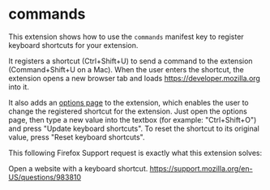 # commands

This extension shows how to use the `commands` manifest key to register keyboard shortcuts for your extension.

It registers a shortcut (Ctrl+Shift+U) to send a command to the extension (Command+Shift+U on a Mac).
When the user enters the shortcut, the extension opens a new browser tab and loads https://developer.mozilla.org into it.

It also adds an [options page](https://developer.mozilla.org/en-US/Add-ons/WebExtensions/user_interface/Options_pages) to the extension, which enables the user to change the registered shortcut for the extension. Just open the options page, then type a new value into the textbox (for example: "Ctrl+Shift+O") and press "Update keyboard shortcuts". To reset the shortcut to its original value, press "Reset keyboard shortcuts".

This following Firefox Support request is exactly what this extension solves:

  Open a website with a keyboard shortcut.
  https://support.mozilla.org/en-US/questions/983810
